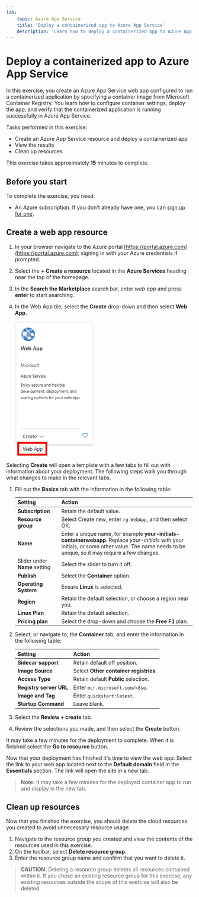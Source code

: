 ```yaml
---
lab:
    topic: Azure App Service
    title: 'Deploy a containerized app to Azure App Service'
    description: 'Learn how to deploy a containerized app to Azure App Service.'
---
```


# Deploy a containerized app to Azure App Service

In this exercise, you create an Azure App Service web app configured to run a containerized application by specifying a container image from Microsoft Container Registry. You learn how to configure container settings, deploy the app, and verify that the containerized application is running successfully in Azure App Service.

Tasks performed in this exercise:

* Create an Azure App Service resource and deploy a containerized app
* View the results
* Clean up resources

This exercise takes approximately **15** minutes to complete.

## Before you start

To complete the exercise, you need:

* An Azure subscription. If you don't already have one, you can [sign up for one](https://azure.microsoft.com/).

## Create a web app resource

1. In your browser navigate to the Azure portal [https://portal.azure.com](https://portal.azure.com); signing in with your Azure credentials if prompted.
1. Select the **+ Create a resource** located in the **Azure Services** heading near the top of the homepage. 
1. In the **Search the Marketplace** search bar, enter *web app* and press **enter** to start searching.
1. In the Web App tile, select the **Create** drop-down and then select **Web App**.

    ![Screenshot of the Web App tile.](./media/01/create-web-app-tile.png)

Selecting **Create** will open a template with a few tabs to fill out with information about your deployment. The following steps walk you through what changes to make in the relevant tabs.

1. Fill out the **Basics** tab with the information in the following table:

    | Setting | Action |
    |--|--|
    | **Subscription** | Retain the default value. |
    | **Resource group** | Select Create new, enter `rg-WebApp`, and then select OK. |
    | **Name** | Enter a unique name, for example **your-initials-containerwebapp**. Replace *your-initials* with your initials, or some other value. The name needs to be unique, so it may require a few changes. |
    | Slider under **Name** setting | Select the slider to turn it off. |
    | **Publish** | Select the **Container** option. |
    | **Operating System** | Ensure **Linux** is selected. |
    | **Region** | Retain the default selection, or choose a region near you. |
    | **Linux Plan** | Retain the default selection. |
    | **Pricing plan** | Select the drop-down and choose the **Free F1** plan. |

1. Select, or navigate to, the **Container** tab, and enter the information in the following table:

    | Setting | Action |
    |--|--|
    | **Sidecar support** | Retain default off position. |
    | **Image Source** | Select **Other container registries**. |
    | **Access Type** | Retain default **Public** selection. |
    | **Registry server URL** | Enter `mcr.microsoft.com/k8se`. |
    | **Image and Tag** | Enter `quickstart:latest`. |
    | **Startup Command** | Leave blank. |

1. Select the **Review + create** tab.
1. Review the selections you made, and then select the **Create** button.

It may take a few minutes for the deployment to complete. When it is finished select the **Go to resource** button.

Now that your deployment has finished it's time to view the web app. Select the link to your web app located next to the **Default domain** field in the **Essentials** section. The link will open the site in a new tab.

>**Note:** It may take a few minutes for the deployed container app to run and display in the new tab.

## Clean up resources

Now that you finished the exercise, you should delete the cloud resources you created to avoid unnecessary resource usage.

1. Navigate to the resource group you created and view the contents of the resources used in this exercise.
1. On the toolbar, select **Delete resource group**.
1. Enter the resource group name and confirm that you want to delete it.

> **CAUTION:** Deleting a resource group deletes all resources contained within it. If you chose an existing resource group for this exercise, any existing resources outside the scope of this exercise will also be deleted.
